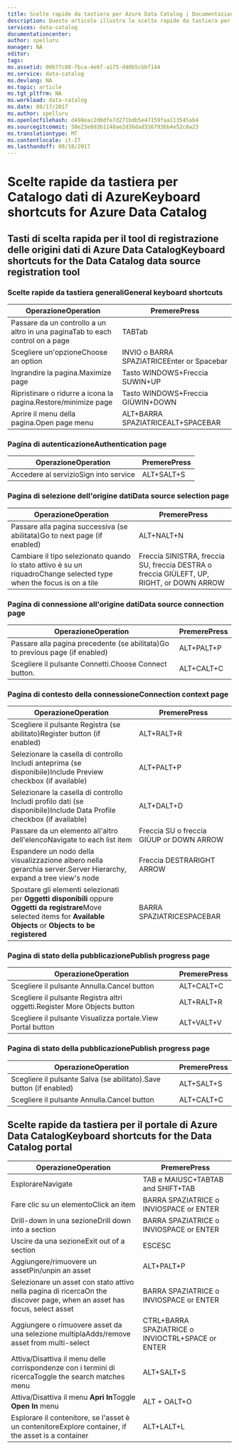 ```yaml
---
title: Scelte rapide da tastiera per Azure Data Catalog | Documentazione Microsoft
description: Questo articolo illustra le scelte rapide da tastiera per Catalogo dati di Azure.
services: data-catalog
documentationcenter: 
author: spelluru
manager: NA
editor: 
tags: 
ms.assetid: 00b77c88-fbca-4e6f-a175-d40b5cbbf144
ms.service: data-catalog
ms.devlang: NA
ms.topic: article
ms.tgt_pltfrm: NA
ms.workload: data-catalog
ms.date: 08/17/2017
ms.author: spelluru
ms.openlocfilehash: d498eac2d0dfe7d271bdb5e47159faa113545ab4
ms.sourcegitcommit: 50e23e8d3b1148ae2d36dad3167936b4e52c8a23
ms.translationtype: MT
ms.contentlocale: it-IT
ms.lasthandoff: 08/18/2017
---
```

# <a name="keyboard-shortcuts-for-azure-data-catalog"></a><span data-ttu-id="a35a4-103">Scelte rapide da tastiera per Catalogo dati di Azure</span><span class="sxs-lookup"><span data-stu-id="a35a4-103">Keyboard shortcuts for Azure Data Catalog</span></span>
## <a name="keyboard-shortcuts-for-the-data-catalog-data-source-registration-tool"></a><span data-ttu-id="a35a4-104">Tasti di scelta rapida per il tool di registrazione delle origini dati di Azure Data Catalog</span><span class="sxs-lookup"><span data-stu-id="a35a4-104">Keyboard shortcuts for the Data Catalog data source registration tool</span></span>
### <a name="general-keyboard-shortcuts"></a><span data-ttu-id="a35a4-105">Scelte rapide da tastiera generali</span><span class="sxs-lookup"><span data-stu-id="a35a4-105">General keyboard shortcuts</span></span>
| <span data-ttu-id="a35a4-106">Operazione</span><span class="sxs-lookup"><span data-stu-id="a35a4-106">Operation</span></span> | <span data-ttu-id="a35a4-107">Premere</span><span class="sxs-lookup"><span data-stu-id="a35a4-107">Press</span></span> |
| --- | --- |
| <span data-ttu-id="a35a4-108">Passare da un controllo a un altro in una pagina</span><span class="sxs-lookup"><span data-stu-id="a35a4-108">Tab to each control on a page</span></span> |<span data-ttu-id="a35a4-109">TAB</span><span class="sxs-lookup"><span data-stu-id="a35a4-109">Tab</span></span> |
| <span data-ttu-id="a35a4-110">Scegliere un'opzione</span><span class="sxs-lookup"><span data-stu-id="a35a4-110">Choose an option</span></span> |<span data-ttu-id="a35a4-111">INVIO o BARRA SPAZIATRICE</span><span class="sxs-lookup"><span data-stu-id="a35a4-111">Enter or Spacebar</span></span> |
| <span data-ttu-id="a35a4-112">Ingrandire la pagina.</span><span class="sxs-lookup"><span data-stu-id="a35a4-112">Maximize page</span></span> |<span data-ttu-id="a35a4-113">Tasto WINDOWS+Freccia SU</span><span class="sxs-lookup"><span data-stu-id="a35a4-113">WIN+UP</span></span> |
| <span data-ttu-id="a35a4-114">Ripristinare o ridurre a icona la pagina.</span><span class="sxs-lookup"><span data-stu-id="a35a4-114">Restore/minimize page</span></span> |<span data-ttu-id="a35a4-115">Tasto WINDOWS+Freccia GIÙ</span><span class="sxs-lookup"><span data-stu-id="a35a4-115">WIN+DOWN</span></span> |
| <span data-ttu-id="a35a4-116">Aprire il menu della pagina.</span><span class="sxs-lookup"><span data-stu-id="a35a4-116">Open page menu</span></span> |<span data-ttu-id="a35a4-117">ALT+BARRA SPAZIATRICE</span><span class="sxs-lookup"><span data-stu-id="a35a4-117">ALT+SPACEBAR</span></span> |

### <a name="authentication-page"></a><span data-ttu-id="a35a4-118">Pagina di autenticazione</span><span class="sxs-lookup"><span data-stu-id="a35a4-118">Authentication page</span></span>
| <span data-ttu-id="a35a4-119">Operazione</span><span class="sxs-lookup"><span data-stu-id="a35a4-119">Operation</span></span> | <span data-ttu-id="a35a4-120">Premere</span><span class="sxs-lookup"><span data-stu-id="a35a4-120">Press</span></span> |
| --- | --- |
| <span data-ttu-id="a35a4-121">Accedere al servizio</span><span class="sxs-lookup"><span data-stu-id="a35a4-121">Sign into service</span></span> |<span data-ttu-id="a35a4-122">ALT+S</span><span class="sxs-lookup"><span data-stu-id="a35a4-122">ALT+S</span></span> |

### <a name="data-source-selection-page"></a><span data-ttu-id="a35a4-123">Pagina di selezione dell'origine dati</span><span class="sxs-lookup"><span data-stu-id="a35a4-123">Data source selection page</span></span>
| <span data-ttu-id="a35a4-124">Operazione</span><span class="sxs-lookup"><span data-stu-id="a35a4-124">Operation</span></span> | <span data-ttu-id="a35a4-125">Premere</span><span class="sxs-lookup"><span data-stu-id="a35a4-125">Press</span></span> |
| --- | --- |
| <span data-ttu-id="a35a4-126">Passare alla pagina successiva (se abilitata)</span><span class="sxs-lookup"><span data-stu-id="a35a4-126">Go to next page (if enabled)</span></span> |<span data-ttu-id="a35a4-127">ALT+N</span><span class="sxs-lookup"><span data-stu-id="a35a4-127">ALT+N</span></span> |
| <span data-ttu-id="a35a4-128">Cambiare il tipo selezionato quando lo stato attivo è su un riquadro</span><span class="sxs-lookup"><span data-stu-id="a35a4-128">Change selected type when the focus is on a tile</span></span> |<span data-ttu-id="a35a4-129">Freccia SINISTRA, freccia SU, freccia DESTRA o freccia GIÙ</span><span class="sxs-lookup"><span data-stu-id="a35a4-129">LEFT, UP, RIGHT, or DOWN ARROW</span></span> |

### <a name="data-source-connection-page"></a><span data-ttu-id="a35a4-130">Pagina di connessione all'origine dati</span><span class="sxs-lookup"><span data-stu-id="a35a4-130">Data source connection page</span></span>
| <span data-ttu-id="a35a4-131">Operazione</span><span class="sxs-lookup"><span data-stu-id="a35a4-131">Operation</span></span> | <span data-ttu-id="a35a4-132">Premere</span><span class="sxs-lookup"><span data-stu-id="a35a4-132">Press</span></span> |
| --- | --- |
| <span data-ttu-id="a35a4-133">Passare alla pagina precedente (se abilitata)</span><span class="sxs-lookup"><span data-stu-id="a35a4-133">Go to previous page (if enabled)</span></span> |<span data-ttu-id="a35a4-134">ALT+P</span><span class="sxs-lookup"><span data-stu-id="a35a4-134">ALT+P</span></span> |
| <span data-ttu-id="a35a4-135">Scegliere il pulsante Connetti.</span><span class="sxs-lookup"><span data-stu-id="a35a4-135">Choose Connect button.</span></span> |<span data-ttu-id="a35a4-136">ALT+C</span><span class="sxs-lookup"><span data-stu-id="a35a4-136">ALT+C</span></span> |

### <a name="connection-context-page"></a><span data-ttu-id="a35a4-137">Pagina di contesto della connessione</span><span class="sxs-lookup"><span data-stu-id="a35a4-137">Connection context page</span></span>
| <span data-ttu-id="a35a4-138">Operazione</span><span class="sxs-lookup"><span data-stu-id="a35a4-138">Operation</span></span> | <span data-ttu-id="a35a4-139">Premere</span><span class="sxs-lookup"><span data-stu-id="a35a4-139">Press</span></span> |
| --- | --- |
| <span data-ttu-id="a35a4-140">Scegliere il pulsante Registra (se abilitato)</span><span class="sxs-lookup"><span data-stu-id="a35a4-140">Register button (if enabled)</span></span> |<span data-ttu-id="a35a4-141">ALT+R</span><span class="sxs-lookup"><span data-stu-id="a35a4-141">ALT+R</span></span> |
| <span data-ttu-id="a35a4-142">Selezionare la casella di controllo Includi anteprima (se disponibile)</span><span class="sxs-lookup"><span data-stu-id="a35a4-142">Include Preview checkbox (if available)</span></span> |<span data-ttu-id="a35a4-143">ALT+P</span><span class="sxs-lookup"><span data-stu-id="a35a4-143">ALT+P</span></span> |
| <span data-ttu-id="a35a4-144">Selezionare la casella di controllo Includi profilo dati (se disponibile)</span><span class="sxs-lookup"><span data-stu-id="a35a4-144">Include Data Profile checkbox (if available)</span></span> |<span data-ttu-id="a35a4-145">ALT+D</span><span class="sxs-lookup"><span data-stu-id="a35a4-145">ALT+D</span></span> |
| <span data-ttu-id="a35a4-146">Passare da un elemento all'altro dell'elenco</span><span class="sxs-lookup"><span data-stu-id="a35a4-146">Navigate to each list item</span></span> |<span data-ttu-id="a35a4-147">Freccia SU o freccia GIÙ</span><span class="sxs-lookup"><span data-stu-id="a35a4-147">UP or DOWN ARROW</span></span> |
| <span data-ttu-id="a35a4-148">Espandere un nodo della visualizzazione albero nella gerarchia server.</span><span class="sxs-lookup"><span data-stu-id="a35a4-148">Server Hierarchy, expand a tree view's node</span></span> |<span data-ttu-id="a35a4-149">Freccia DESTRA</span><span class="sxs-lookup"><span data-stu-id="a35a4-149">RIGHT ARROW</span></span> |
| <span data-ttu-id="a35a4-150">Spostare gli elementi selezionati per **Oggetti disponibili** oppure **Oggetti da registrare**</span><span class="sxs-lookup"><span data-stu-id="a35a4-150">Move selected items for **Available Objects** or **Objects to be registered**</span></span> |<span data-ttu-id="a35a4-151">BARRA SPAZIATRICE</span><span class="sxs-lookup"><span data-stu-id="a35a4-151">SPACEBAR</span></span> |

### <a name="publish-progress-page"></a><span data-ttu-id="a35a4-152">Pagina di stato della pubblicazione</span><span class="sxs-lookup"><span data-stu-id="a35a4-152">Publish progress page</span></span>
| <span data-ttu-id="a35a4-153">Operazione</span><span class="sxs-lookup"><span data-stu-id="a35a4-153">Operation</span></span> | <span data-ttu-id="a35a4-154">Premere</span><span class="sxs-lookup"><span data-stu-id="a35a4-154">Press</span></span> |
| --- | --- |
| <span data-ttu-id="a35a4-155">Scegliere il pulsante Annulla.</span><span class="sxs-lookup"><span data-stu-id="a35a4-155">Cancel button</span></span> |<span data-ttu-id="a35a4-156">ALT+C</span><span class="sxs-lookup"><span data-stu-id="a35a4-156">ALT+C</span></span> |
| <span data-ttu-id="a35a4-157">Scegliere il pulsante Registra altri oggetti.</span><span class="sxs-lookup"><span data-stu-id="a35a4-157">Register More Objects button</span></span> |<span data-ttu-id="a35a4-158">ALT+R</span><span class="sxs-lookup"><span data-stu-id="a35a4-158">ALT+R</span></span> |
| <span data-ttu-id="a35a4-159">Scegliere il pulsante Visualizza portale.</span><span class="sxs-lookup"><span data-stu-id="a35a4-159">View Portal button</span></span> |<span data-ttu-id="a35a4-160">ALT+V</span><span class="sxs-lookup"><span data-stu-id="a35a4-160">ALT+V</span></span> |

### <a name="publish-progress-page"></a><span data-ttu-id="a35a4-161">Pagina di stato della pubblicazione</span><span class="sxs-lookup"><span data-stu-id="a35a4-161">Publish progress page</span></span>
| <span data-ttu-id="a35a4-162">Operazione</span><span class="sxs-lookup"><span data-stu-id="a35a4-162">Operation</span></span> | <span data-ttu-id="a35a4-163">Premere</span><span class="sxs-lookup"><span data-stu-id="a35a4-163">Press</span></span> |
| --- | --- |
| <span data-ttu-id="a35a4-164">Scegliere il pulsante Salva (se abilitato).</span><span class="sxs-lookup"><span data-stu-id="a35a4-164">Save button (if enabled)</span></span> |<span data-ttu-id="a35a4-165">ALT+S</span><span class="sxs-lookup"><span data-stu-id="a35a4-165">ALT+S</span></span> |
| <span data-ttu-id="a35a4-166">Scegliere il pulsante Annulla.</span><span class="sxs-lookup"><span data-stu-id="a35a4-166">Cancel button</span></span> |<span data-ttu-id="a35a4-167">ALT+C</span><span class="sxs-lookup"><span data-stu-id="a35a4-167">ALT+C</span></span> |

## <a name="keyboard-shortcuts-for-the-data-catalog-portal"></a><span data-ttu-id="a35a4-168">Scelte rapide da tastiera per il portale di Azure Data Catalog</span><span class="sxs-lookup"><span data-stu-id="a35a4-168">Keyboard shortcuts for the Data Catalog portal</span></span>
| <span data-ttu-id="a35a4-169">Operazione</span><span class="sxs-lookup"><span data-stu-id="a35a4-169">Operation</span></span> | <span data-ttu-id="a35a4-170">Premere</span><span class="sxs-lookup"><span data-stu-id="a35a4-170">Press</span></span> |
| --- | --- |
| <span data-ttu-id="a35a4-171">Esplorare</span><span class="sxs-lookup"><span data-stu-id="a35a4-171">Navigate</span></span> |<span data-ttu-id="a35a4-172">TAB e MAIUSC+TAB</span><span class="sxs-lookup"><span data-stu-id="a35a4-172">TAB and SHIFT+TAB</span></span> |
| <span data-ttu-id="a35a4-173">Fare clic su un elemento</span><span class="sxs-lookup"><span data-stu-id="a35a4-173">Click an item</span></span> |<span data-ttu-id="a35a4-174">BARRA SPAZIATRICE o INVIO</span><span class="sxs-lookup"><span data-stu-id="a35a4-174">SPACE or ENTER</span></span> |
| <span data-ttu-id="a35a4-175">Drill-down in una sezione</span><span class="sxs-lookup"><span data-stu-id="a35a4-175">Drill down into a section</span></span> |<span data-ttu-id="a35a4-176">BARRA SPAZIATRICE o INVIO</span><span class="sxs-lookup"><span data-stu-id="a35a4-176">SPACE or ENTER</span></span> |
| <span data-ttu-id="a35a4-177">Uscire da una sezione</span><span class="sxs-lookup"><span data-stu-id="a35a4-177">Exit out of a section</span></span> |<span data-ttu-id="a35a4-178">ESC</span><span class="sxs-lookup"><span data-stu-id="a35a4-178">ESC</span></span> |
| <span data-ttu-id="a35a4-179">Aggiungere/rimuovere un asset</span><span class="sxs-lookup"><span data-stu-id="a35a4-179">Pin/unpin an asset</span></span> |<span data-ttu-id="a35a4-180">ALT+P</span><span class="sxs-lookup"><span data-stu-id="a35a4-180">ALT+P</span></span> |
| <span data-ttu-id="a35a4-181">Selezionare un asset con stato attivo nella pagina di ricerca</span><span class="sxs-lookup"><span data-stu-id="a35a4-181">On the discover page, when an asset has focus, select asset</span></span> |<span data-ttu-id="a35a4-182">BARRA SPAZIATRICE o INVIO</span><span class="sxs-lookup"><span data-stu-id="a35a4-182">SPACE or ENTER</span></span> |
| <span data-ttu-id="a35a4-183">Aggiungere o rimuovere asset da una selezione multipla</span><span class="sxs-lookup"><span data-stu-id="a35a4-183">Adds/remove asset from multi-select</span></span> |<span data-ttu-id="a35a4-184">CTRL+BARRA SPAZIATRICE o INVIO</span><span class="sxs-lookup"><span data-stu-id="a35a4-184">CTRL+SPACE or ENTER</span></span> |
| <span data-ttu-id="a35a4-185">Attiva/Disattiva il menu delle corrispondenze con i termini di ricerca</span><span class="sxs-lookup"><span data-stu-id="a35a4-185">Toggle the search matches menu</span></span> |<span data-ttu-id="a35a4-186">ALT+S</span><span class="sxs-lookup"><span data-stu-id="a35a4-186">ALT+S</span></span> |
| <span data-ttu-id="a35a4-187">Attiva/Disattiva il menu **Apri In**</span><span class="sxs-lookup"><span data-stu-id="a35a4-187">Toggle **Open In** menu</span></span> |<span data-ttu-id="a35a4-188">ALT + O</span><span class="sxs-lookup"><span data-stu-id="a35a4-188">ALT+O</span></span> |
| <span data-ttu-id="a35a4-189">Esplorare il contenitore, se l'asset è un contenitore</span><span class="sxs-lookup"><span data-stu-id="a35a4-189">Explore container, if the asset is a container</span></span> |<span data-ttu-id="a35a4-190">ALT+L</span><span class="sxs-lookup"><span data-stu-id="a35a4-190">ALT+L</span></span> |

